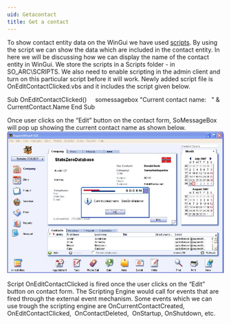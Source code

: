 ```yaml
---
uid: Getacontact
title: Get a contact
---
```


To show contact entity data on the WinGui we have used [scripts](@refScriptingEngine). By using the script we can show the data which are included in the contact entity. In here we will be discussing how we can display the name of the contact entity in WinGui.
We store the scripts in a Scripts folder - in SO\_ARC\\SCRIPTS.
We also need to enable scripting in the admin client and turn on this particular script before it will work.
Newly added script file is OnEditContactClicked.vbs and it includes the script given below.

Sub OnEditContactClicked()
    somessagebox "Current contact name:   " & CurrentContact.Name
End Sub

Once user clicks on the “Edit” button on the contact form, SoMessageBox will pop up showing the current contact name as shown below.
![](../images/GetContact.JPG)

Script OnEditContactClicked is fired once the user clicks on the “Edit” button on contact form.
The Scripting Engine would call for events that are fired through the external event mechanism. Some events which we can use trough the scripting engine are OnCurrentContactCreated, OnEditContactClicked,  OnContactDeleted,  OnStartup, OnShutdown, etc.